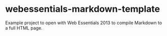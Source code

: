 # webessentials-markdown-template
Example project to open with Web Essentials 2013 to compile Markdown to a full HTML page.

